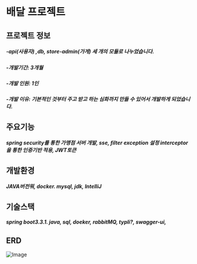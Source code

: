 # 배달 프로젝트

## 프로젝트 정보

##### -api(사용자) ,db, store-admin(가게) 세 개의 모듈로 나누었습니다.
##### -개발기간: 3개월

##### -개발 인원: 1인

##### -개발 이유: 기본적인 것부터 주고 받고 하는 심화까지 만들 수 있어서 개발하게 되었습니다.  

## 주요기능 
##### spring security를 통한 가맹점 서버 개발, sse, filter exception 설정 interceptor을 통한 인증기반 적용, JWT토큰
## 개발환경

##### JAVA버전뭐, docker. mysql, jdk, IntelliJ

## 기술스택
##### spring boot3.3.1. java, sql, doeker, rabbitMQ, typli?, swagger-ui, 

##  ERD
![Image](https://github.com/user-attachments/assets/4aa56e0f-cbd2-477a-ae40-dce76066c3f0)
